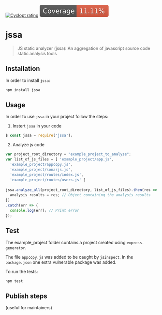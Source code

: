 [![Cyclopt rating](https://qaas.cyclopt.com/api/projects/5af58bbb718d390004e0feb8/badge)](https://qaas.cyclopt.com)
![Coverage](https://github.com/cyclopt/jssa/blob/master/badge-lines.svg)

# jssa
> JS static analyzer (jssa): An aggregation of javascript source code static analysis tools

## Installation
In order to install `jssa`:
```sh
npm install jssa
```

## Usage
In order to use `jssa` in your project follow the steps:
1. Instert `jssa` in your code
```javascript
$ const jssa = require('jssa');
```
2. Analyze js code
```javascript
var project_root_directory = "example_project_to_analyze";
var list_of_js_files = [ 'example_project/app.js',
  'example_project/appcopy.js',
  'example_project/sonarjs.js',
  'example_project/routes/index.js',
  'example_project/routes/users.js' ]

jssa.analyze_all(project_root_directory, list_of_js_files).then(res => {
  analysis_results = res; // Object containing the analysis results
})
.catch(err => {
  console.log(err); // Print error 
});
```

## Test

The example_project folder contains a project created using `express-generator`. 

The file `appcopy.js` was added to be caught by `jsinspect`. In the `package.json` one extra vulnerable package was added.

To run the tests:
```sh
npm test
```

## Publish steps

(useful for maintainers)
